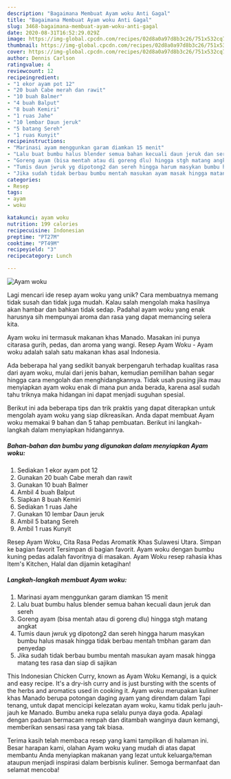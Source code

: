 ```yaml
---
description: "Bagaimana Membuat Ayam woku Anti Gagal"
title: "Bagaimana Membuat Ayam woku Anti Gagal"
slug: 3468-bagaimana-membuat-ayam-woku-anti-gagal
date: 2020-08-31T16:52:29.029Z
image: https://img-global.cpcdn.com/recipes/02d8a0a97d8b3c26/751x532cq70/ayam-woku-foto-resep-utama.jpg
thumbnail: https://img-global.cpcdn.com/recipes/02d8a0a97d8b3c26/751x532cq70/ayam-woku-foto-resep-utama.jpg
cover: https://img-global.cpcdn.com/recipes/02d8a0a97d8b3c26/751x532cq70/ayam-woku-foto-resep-utama.jpg
author: Dennis Carlson
ratingvalue: 4
reviewcount: 12
recipeingredient:
- "1 ekor ayam pot 12"
- "20 buah Cabe merah dan rawit"
- "10 buah Balmer"
- "4 buah Balput"
- "8 buah Kemiri"
- "1 ruas Jahe"
- "10 lembar Daun jeruk"
- "5 batang Sereh"
- "1 ruas Kunyit"
recipeinstructions:
- "Marinasi ayam menggunkan garam diamkan 15 menit"
- "Lalu buat bumbu halus blender semua bahan kecuali daun jeruk dan sereh"
- "Goreng ayam (bisa mentah atau di goreng dlu) hingga stgh matang angkat"
- "Tumis daun jwruk yg dipotong2 dan sereh hingga harum masykan bumbu halus masak hingga tidak berbau mentah tmbhan garam dan penyedap"
- "Jika sudah tidak berbau bumbu mentah masukan ayam masak hingga matang tes rasa dan siap di sajikan"
categories:
- Resep
tags:
- ayam
- woku

katakunci: ayam woku 
nutrition: 199 calories
recipecuisine: Indonesian
preptime: "PT27M"
cooktime: "PT49M"
recipeyield: "3"
recipecategory: Lunch

---
```



![Ayam woku](https://img-global.cpcdn.com/recipes/02d8a0a97d8b3c26/751x532cq70/ayam-woku-foto-resep-utama.jpg)

Lagi mencari ide resep ayam woku yang unik? Cara membuatnya memang tidak susah dan tidak juga mudah. Kalau salah mengolah maka hasilnya akan hambar dan bahkan tidak sedap. Padahal ayam woku yang enak harusnya sih mempunyai aroma dan rasa yang dapat memancing selera kita.

Ayam woku ini termasuk makanan khas Manado. Masakan ini punya citarasa gurih, pedas, dan aroma yang wangi. Resep Ayam Woku - Ayam woku adalah salah satu makanan khas asal Indonesia.

Ada beberapa hal yang sedikit banyak berpengaruh terhadap kualitas rasa dari ayam woku, mulai dari jenis bahan, kemudian pemilihan bahan segar hingga cara mengolah dan menghidangkannya. Tidak usah pusing jika mau menyiapkan ayam woku enak di mana pun anda berada, karena asal sudah tahu triknya maka hidangan ini dapat menjadi suguhan spesial.


Berikut ini ada beberapa tips dan trik praktis yang dapat diterapkan untuk mengolah ayam woku yang siap dikreasikan. Anda dapat membuat Ayam woku memakai 9 bahan dan 5 tahap pembuatan. Berikut ini langkah-langkah dalam menyiapkan hidangannya.

<!--inarticleads1-->

##### Bahan-bahan dan bumbu yang digunakan dalam menyiapkan Ayam woku:

1. Sediakan 1 ekor ayam pot 12
1. Gunakan 20 buah Cabe merah dan rawit
1. Gunakan 10 buah Balmer
1. Ambil 4 buah Balput
1. Siapkan 8 buah Kemiri
1. Sediakan 1 ruas Jahe
1. Gunakan 10 lembar Daun jeruk
1. Ambil 5 batang Sereh
1. Ambil 1 ruas Kunyit


Resep Ayam Woku, Cita Rasa Pedas Aromatik Khas Sulawesi Utara. Simpan ke bagian favorit Tersimpan di bagian favorit. Ayam woku dengan bumbu kuning pedas adalah favoritnya di masakan. Ayam Woku resep rahasia khas Item&#39;s Kitchen, Halal dan dijamin ketagihan! 

<!--inarticleads2-->

##### Langkah-langkah membuat Ayam woku:

1. Marinasi ayam menggunkan garam diamkan 15 menit
1. Lalu buat bumbu halus blender semua bahan kecuali daun jeruk dan sereh
1. Goreng ayam (bisa mentah atau di goreng dlu) hingga stgh matang angkat
1. Tumis daun jwruk yg dipotong2 dan sereh hingga harum masykan bumbu halus masak hingga tidak berbau mentah tmbhan garam dan penyedap
1. Jika sudah tidak berbau bumbu mentah masukan ayam masak hingga matang tes rasa dan siap di sajikan


This Indonesian Chicken Curry, known as Ayam Woku Kemangi, is a quick and easy recipe. It&#39;s a dry-ish curry and is just bursting with the scents of the herbs and aromatics used in cooking it. Ayam woku merupakan kuliner khas Manado berupa potongan daging ayam yang direndam dalam Tapi tenang, untuk dapat mencicipi kelezatan ayam woku, kamu tidak perlu jauh-jauh ke Manado. Bumbu aneka rupa selalu punya daya goda. Apalagi dengan paduan bermacam rempah dan ditambah wanginya daun kemangi, memberikan sensasi rasa yang tak biasa. 

Terima kasih telah membaca resep yang kami tampilkan di halaman ini. Besar harapan kami, olahan Ayam woku yang mudah di atas dapat membantu Anda menyiapkan makanan yang lezat untuk keluarga/teman ataupun menjadi inspirasi dalam berbisnis kuliner. Semoga bermanfaat dan selamat mencoba!
